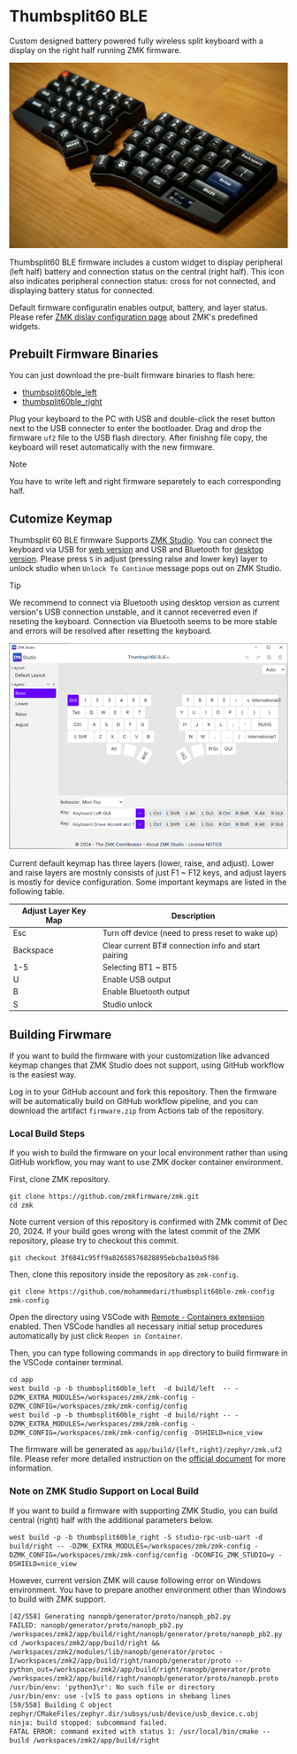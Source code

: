 # Thumbsplit60 BLE

Custom designed battery powered fully wireless split keyboard with a display on the right half running ZMK firmware.

![thumbsplit60ble](doc/thumbsplit60ble.jpg)

Thumbsplit60 BLE firmware includes a custom widget to display peripheral (left half) battery and connection status on the central (right half). This icon also indicates peripheral connection status: cross for not connected, and displaying battery status for connected.

Default firmware configuratin enables output, battery, and layer status. Please refer [ZMK dislay configuration page](https://zmk.dev/docs/config/displays) about ZMK's predefined widgets.

## Prebuilt Firmware Binaries

You can just download the pre-built firmware binaries to flash here:
- [thumbsplit60ble_left](bin/thumbsplit60ble_left-zmk.uf2)
- [thumbsplit60ble_right](bin/nice_view-thumbsplit60ble_right-zmk.uf2)

Plug your keyboard to the PC with USB and double-click the reset button next to the USB connecter to enter the bootloader. Drag and drop the firmware `uf2` file to the USB flash directory. After finishng file copy, the keyboard will reset automatically with the new firmware.

> [!NOTE]
> You have to write left and right firmware separetely to each corresponding half.

## Cutomize Keymap

Thumbsplit 60 BLE firmware Supports [ZMK Studio](https://zmk.dev/docs/features/studio). You can connect the keyboard via USB for [web version](https://zmk.dev/docs/features/studio) and USB and Bluetooth for [desktop version](https://zmk.studio/download). Please press `S` in adjust (pressing ralse and lower key) layer to unlock studio when `Unlock To Continue` message pops out on ZMK Studio.

> [!TIP]
> We recommend to connect via Bluetooth using desktop version as current version's USB connection unstable, and it cannot receverred even if reseting the keyboard. Connection via Bluetooth seems to be more stable and errors will be resolved after resetting the keyboard.

![zmkstudio](doc/zmk_studio.png)

Current default keymap has three layers (lower, raise, and adjust). Lower and raise layers are mostnly consists of just F1 ~ F12 keys, and adjust layers is mostly for device configuration. Some important keymaps are listed in the following table. 

| Adjust Layer Key Map | Description |
| --- | --- |
| Esc       | Turn off device (need to press reset to wake up) |
| Backspace | Clear current BT# connection info and start pairing |
| 1-5       | Selecting BT1 ~ BT5 |
| U         | Enable USB output |
| B         | Enable Bluetooth output|
| S         | Studio unlock  |

## Building Firwmare

If you want to build the firmware with your customization like advanced keymap changes that ZMK Studio does not support, using GitHub workflow is the easiest way.

Log in to your GitHub account and fork this repository. Then the firmware will be automatically build on GitHub workflow pipeline, and you can download the artifact `firmware.zip` from Actions tab of the repository.

### Local Build Steps

If you wish to build the firmware on your local environment rather than using GitHub workflow, you may want to use ZMK docker container environment.

First, clone ZMK repository.
```
git clone https://github.com/zmkfirmware/zmk.git
cd zmk
```

Note current version of this repository is confirmed with ZMk commit of Dec 20, 2024. If your build goes wrong with the latest commit of the ZMK repository, please try to checkout this commit.
```
git checkout 3f6841c95ff9a82658576828895ebcba1b0a5f86
```

Then, clone this repository inside the repository as `zmk-config`.
```
git clone https://github.com/mohammedari/thumbsplit60ble-zmk-config zmk-config
```

Open the directory using VSCode with [Remote - Containers extension](https://marketplace.visualstudio.com/items?itemName=ms-vscode-remote.remote-containers) enabled. Then VSCode handles all necessary initial setup procedures automatically by just click `Reopen in Container`.

Then, you can type following commands in `app` directory to build firmware in the VSCode container terminal.
```
cd app
west build -p -b thumbsplit60ble_left  -d build/left  -- -DZMK_EXTRA_MODULES=/workspaces/zmk/zmk-config -DZMK_CONFIG=/workspaces/zmk/zmk-config/config
west build -p -b thumbsplit60ble_right -d build/right -- -DZMK_EXTRA_MODULES=/workspaces/zmk/zmk-config -DZMK_CONFIG=/workspaces/zmk/zmk-config/config -DSHIELD=nice_view
```
The firmware will be generated as `app/build/{left,right}/zephyr/zmk.uf2` file.
Please refer more detailed instruction on the [official document](https://zmk.dev/docs/development/local-toolchain/setup/container) for more information.

### Note on ZMK Studio Support on Local Build

If you want to build a firmware with supporting ZMK Studio, you can build central (right) half with the additional parameters below.
```
west build -p -b thumbsplit60ble_right -S studio-rpc-usb-uart -d build/right -- -DZMK_EXTRA_MODULES=/workspaces/zmk/zmk-config -DZMK_CONFIG=/workspaces/zmk/zmk-config/config -DCONFIG_ZMK_STUDIO=y -DSHIELD=nice_view
```

However, current version ZMK will cause following error on Windows environment. You have to prepare another environment other than Windows to build with ZMK support.
```
[42/558] Generating nanopb/generator/proto/nanopb_pb2.py
FAILED: nanopb/generator/proto/nanopb_pb2.py /workspaces/zmk2/app/build/right/nanopb/generator/proto/nanopb_pb2.py 
cd /workspaces/zmk2/app/build/right && /workspaces/zmk2/modules/lib/nanopb/generator/protoc -I/workspaces/zmk2/app/build/right/nanopb/generator/proto --python_out=/workspaces/zmk2/app/build/right/nanopb/generator/proto /workspaces/zmk2/app/build/right/nanopb/generator/proto/nanopb.proto
/usr/bin/env: 'python3\r': No such file or directory
/usr/bin/env: use -[v]S to pass options in shebang lines
[59/558] Building C object zephyr/CMakeFiles/zephyr.dir/subsys/usb/device/usb_device.c.obj
ninja: build stopped: subcommand failed.
FATAL ERROR: command exited with status 1: /usr/local/bin/cmake --build /workspaces/zmk2/app/build/right
```
